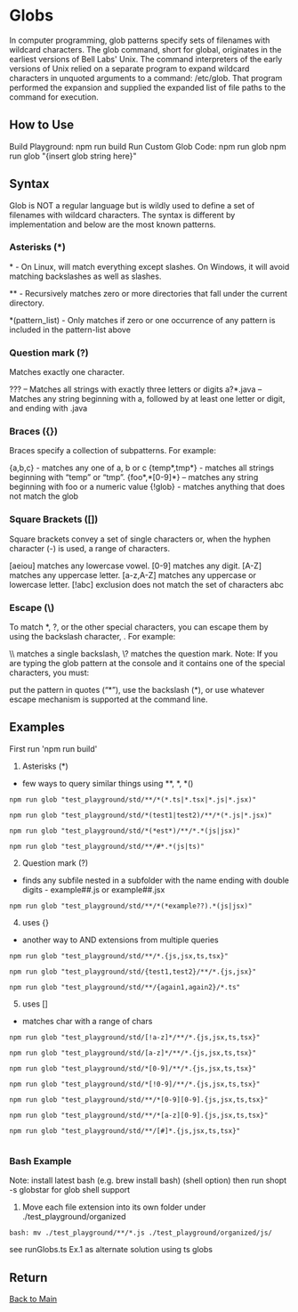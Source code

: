 # Globs

In computer programming, glob patterns specify sets of filenames with wildcard characters. The glob command, short for global, originates in the earliest versions of Bell Labs' Unix. The command interpreters of the early versions of Unix relied on a separate program to expand wildcard characters in unquoted arguments to a command: /etc/glob. That program performed the expansion and supplied the expanded list of file paths to the command for execution.

## How to Use

Build Playground: npm run build
Run Custom Glob Code: npm run glob
npm run glob "{insert glob string here}"

## Syntax

Glob is NOT a regular language but is wildly used to define a set of filenames with wildcard characters. The syntax is different by implementation and below are the most known patterns.

### Asterisks (\*)

\* - On Linux, will match everything except slashes. On Windows, it will avoid matching backslashes as well as slashes.

\*\* - Recursively matches zero or more directories that fall under the current directory.

\*(pattern_list) - Only matches if zero or one occurrence of any pattern is included in the pattern-list above

### Question mark (?)

Matches exactly one character.

??? – Matches all strings with exactly three letters or digits
a?\*.java – Matches any string beginning with a, followed by at least one letter or digit, and ending with .java

### Braces ({})

Braces specify a collection of subpatterns. For example:

{a,b,c} - matches any one of a, b or c
{temp*,tmp*} - matches all strings beginning with “temp” or “tmp”.
{foo\*,\*[0-9]\*} – matches any string beginning with foo or a numeric value
{!glob} - matches anything that does not match the glob

### Square Brackets ([])

Square brackets convey a set of single characters or, when the hyphen character (-) is used, a range of characters.

[aeiou] matches any lowercase vowel.
[0-9] matches any digit.
[A-Z] matches any uppercase letter.
[a-z,A-Z] matches any uppercase or lowercase letter.
[!abc] exclusion does not match the set of characters abc

### Escape (\\)

To match \*, ?, or the other special characters, you can escape them by using the backslash character, \. For example:

\\\\ matches a single backslash,
\\? matches the question mark.
Note: If you are typing the glob pattern at the console and it contains one of the special characters, you must:

put the pattern in quotes (“\*”),
use the backslash (\*),
or use whatever escape mechanism is supported at the command line.

## Examples

First run 'npm run build'

1. Asterisks (\*)

- few ways to query similar things using \*\*, \*, \*()

```
npm run glob "test_playground/std/**/*(*.ts|*.tsx|*.js|*.jsx)"

npm run glob "test_playground/std/*(test1|test2)/**/*(*.js|*.jsx)"

npm run glob "test_playground/std/*(*est*)/**/*.*(js|jsx)"

npm run glob "test_playground/std/**/#*.*(js|ts)"

```

2. Question mark (?)

- finds any subfile nested in a subfolder with the name ending with double digits - example##.js or example##.jsx

```
npm run glob "test_playground/std/**/*(*example??).*(js|jsx)"
```

4. uses {}

- another way to AND extensions from multiple queries

```
npm run glob "test_playground/std/**/*.{js,jsx,ts,tsx}"

npm run glob "test_playground/std/{test1,test2}/**/*.{js,jsx}"

npm run glob "test_playground/std/**/{again1,again2}/*.ts"
```

5. uses []

- matches char with a range of chars

```
npm run glob "test_playground/std/[!a-z]*/**/*.{js,jsx,ts,tsx}"

npm run glob "test_playground/std/[a-z]*/**/*.{js,jsx,ts,tsx}"

npm run glob "test_playground/std/*[0-9]/**/*.{js,jsx,ts,tsx}"

npm run glob "test_playground/std/*[!0-9]/**/*.{js,jsx,ts,tsx}"

npm run glob "test_playground/std/**/*[0-9][0-9].{js,jsx,ts,tsx}"

npm run glob "test_playground/std/**/*[a-z][0-9].{js,jsx,ts,tsx}"

npm run glob "test_playground/std/**/[#]*.{js,jsx,ts,tsx}"


```

### Bash Example

Note: install latest bash (e.g. brew install bash)
(shell option)
then run shopt -s globstar
for glob shell support

1. Move each file extension into its own folder under ./test_playground/organized

```
bash: mv ./test_playground/**/*.js ./test_playground/organized/js/
```

see runGlobs.ts Ex.1 as alternate solution using ts globs

## Return

[Back to Main](./README.md)
